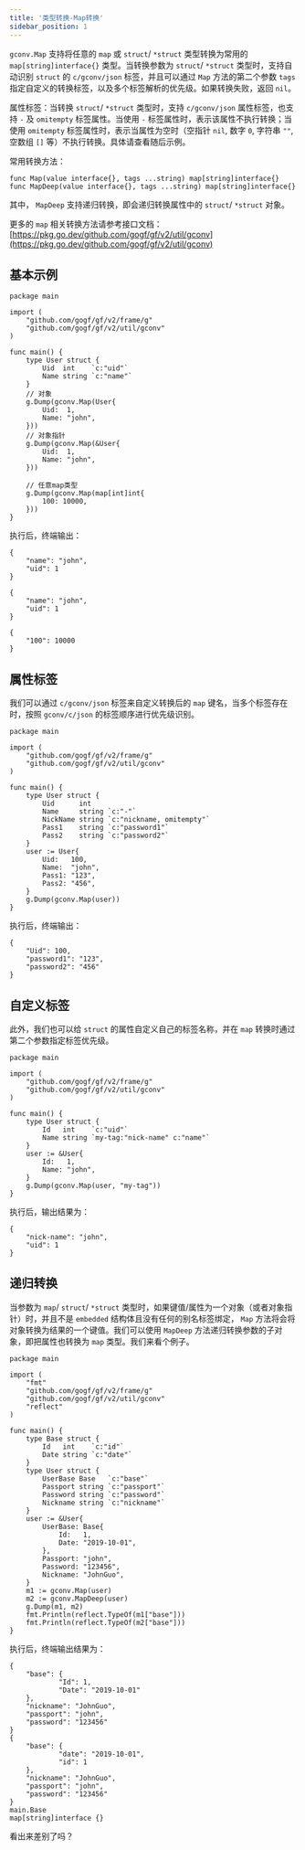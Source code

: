 ```yaml
---
title: '类型转换-Map转换'
sidebar_position: 1
---
```


`gconv.Map` 支持将任意的 `map` 或 `struct`/ `*struct` 类型转换为常用的 `map[string]interface{}` 类型。当转换参数为 `struct`/ `*struct` 类型时，支持自动识别 `struct` 的 `c/gconv/json` 标签，并且可以通过 `Map` 方法的第二个参数 `tags` 指定自定义的转换标签，以及多个标签解析的优先级。如果转换失败，返回 `nil`。

属性标签：当转换 `struct`/ `*struct` 类型时，支持 `c/gconv/json` 属性标签，也支持 `-` 及 `omitempty` 标签属性。当使用 `-` 标签属性时，表示该属性不执行转换；当使用 `omitempty` 标签属性时，表示当属性为空时（空指针 `nil`, 数字 `0`, 字符串 `""`, 空数组 `[]` 等）不执行转换。具体请查看随后示例。

常用转换方法：

```
func Map(value interface{}, tags ...string) map[string]interface{}
func MapDeep(value interface{}, tags ...string) map[string]interface{}
```

其中， `MapDeep` 支持递归转换，即会递归转换属性中的 `struct`/ `*struct` 对象。

更多的 `map` 相关转换方法请参考接口文档： [https://pkg.go.dev/github.com/gogf/gf/v2/util/gconv](https://pkg.go.dev/github.com/gogf/gf/v2/util/gconv)

## 基本示例

```
package main

import (
	"github.com/gogf/gf/v2/frame/g"
	"github.com/gogf/gf/v2/util/gconv"
)

func main() {
	type User struct {
		Uid  int    `c:"uid"`
		Name string `c:"name"`
	}
	// 对象
	g.Dump(gconv.Map(User{
		Uid:  1,
		Name: "john",
	}))
	// 对象指针
	g.Dump(gconv.Map(&User{
		Uid:  1,
		Name: "john",
	}))

	// 任意map类型
	g.Dump(gconv.Map(map[int]int{
		100: 10000,
	}))
}
```

执行后，终端输出：

```
{
    "name": "john",
    "uid": 1
}

{
    "name": "john",
    "uid": 1
}

{
    "100": 10000
}
```

## 属性标签

我们可以通过 `c/gconv/json` 标签来自定义转换后的 `map` 键名，当多个标签存在时，按照 `gconv/c/json` 的标签顺序进行优先级识别。

```
package main

import (
	"github.com/gogf/gf/v2/frame/g"
	"github.com/gogf/gf/v2/util/gconv"
)

func main() {
	type User struct {
		Uid      int
		Name     string `c:"-"`
		NickName string `c:"nickname, omitempty"`
		Pass1    string `c:"password1"`
		Pass2    string `c:"password2"`
	}
	user := User{
		Uid:   100,
		Name:  "john",
		Pass1: "123",
		Pass2: "456",
	}
	g.Dump(gconv.Map(user))
}
```

执行后，终端输出：

```
{
    "Uid": 100,
    "password1": "123",
    "password2": "456"
}
```

## 自定义标签

此外，我们也可以给 `struct` 的属性自定义自己的标签名称，并在 `map` 转换时通过第二个参数指定标签优先级。

```
package main

import (
	"github.com/gogf/gf/v2/frame/g"
	"github.com/gogf/gf/v2/util/gconv"
)

func main() {
	type User struct {
		Id   int    `c:"uid"`
		Name string `my-tag:"nick-name" c:"name"`
	}
	user := &User{
		Id:   1,
		Name: "john",
	}
	g.Dump(gconv.Map(user, "my-tag"))
}
```

执行后，输出结果为：

```
{
	"nick-name": "john",
	"uid": 1
}
```

## 递归转换

当参数为 `map`/ `struct`/ `*struct` 类型时，如果键值/属性为一个对象（或者对象指针）时，并且不是 `embedded` 结构体且没有任何的别名标签绑定， `Map` 方法将会将对象转换为结果的一个键值。我们可以使用 `MapDeep` 方法递归转换参数的子对象，即把属性也转换为 `map` 类型。我们来看个例子。

```
package main

import (
	"fmt"
	"github.com/gogf/gf/v2/frame/g"
	"github.com/gogf/gf/v2/util/gconv"
	"reflect"
)

func main() {
	type Base struct {
		Id   int    `c:"id"`
		Date string `c:"date"`
	}
	type User struct {
		UserBase Base   `c:"base"`
		Passport string `c:"passport"`
		Password string `c:"password"`
		Nickname string `c:"nickname"`
	}
	user := &User{
		UserBase: Base{
			Id:   1,
			Date: "2019-10-01",
		},
		Passport: "john",
		Password: "123456",
		Nickname: "JohnGuo",
	}
	m1 := gconv.Map(user)
	m2 := gconv.MapDeep(user)
	g.Dump(m1, m2)
	fmt.Println(reflect.TypeOf(m1["base"]))
	fmt.Println(reflect.TypeOf(m2["base"]))
}
```

执行后，终端输出结果为：

```
{
    "base": {
            "Id": 1,
            "Date": "2019-10-01"
    },
    "nickname": "JohnGuo",
    "passport": "john",
    "password": "123456"
}
{
    "base": {
            "date": "2019-10-01",
            "id": 1
    },
    "nickname": "JohnGuo",
    "passport": "john",
    "password": "123456"
}
main.Base
map[string]interface {}
```

看出来差别了吗？